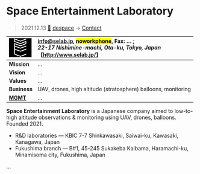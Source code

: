 # Space Entertainment Laboratory
> 2021.12.13 [🚀](../../index/index.md) [despace](../index.md) → [Contact](../contact.md)

|[![](../f/contact/s/space_entlab_logo2_thumb.webp)](../f/contact/s/space_entlab_logo1.webp)|<info@selab.jp>, <mark>noworkphone</mark>, Fax: … ;<br> *22-17 Nishimine-machi, Ota-ku, Tokyo, Japan*<br> 【<http://www.selab.jp/>】|
|:--|:--|
|**Mission**|…|
|**Vision**|…|
|**Values**|…|
|**Business**|UAV, drones, high altitude (stratosphere) balloons, monitoring|
|**[MGMT](../mgmt.md)**|…|

**Space Entertainment Laboratory** is a Japanese company aimed to low-to-high altitude observations & monitoring using UAV, drones, balloons. Founded 2021.

   - R&D laboratories — KBIC 7-7 Shinkawasaki, Saiwai-ku, Kawasaki, Kanagawa, Japan
   - Fukushima branch — B#1, 45-245 Sukakeba Kaibama, Haramachi-ku, Minamisoma city, Fukushima, Japan

<p style="page-break-after:always"> </p>

…
